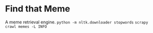 # Find that Meme

A meme retrieval engine.
`python -m nltk.downloader stopwords`
`scrapy crawl memes -L INFO`